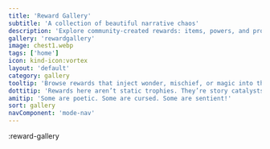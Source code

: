 ```yaml
---
title: 'Reward Gallery'
subtitle: 'A collection of beautiful narrative chaos'
description: 'Explore community-created rewards: items, powers, and prompts that twist the rules of our AI storytelling worlds.'
gallery: 'rewardgallery'
image: chest1.webp
tags: ['home']
icon: kind-icon:vortex
layout: 'default'
category: gallery
tooltip: 'Browse rewards that inject wonder, mischief, or magic into the story.'
dottitip: 'Rewards here aren’t static trophies. They’re story catalysts.'
amitip: 'Some are poetic. Some are cursed. Some are sentient!'
sort: gallery
navComponent: 'mode-nav'
---
```

:reward-gallery
